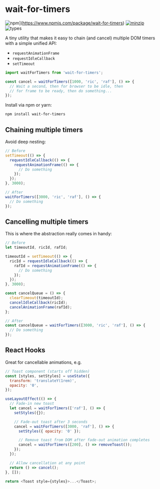 # wait-for-timers

![npm](https://img.shields.io/npm/v/wait-for-timers.svg)](https://www.npmjs.com/package/wait-for-timers)
[![minzip](https://img.shields.io/bundlephobia/minzip/wait-for-timers.svg)](https://www.npmjs.com/package/wait-for-timers)
![types](https://img.shields.io/badge/types-typescript-blueviolet)

A tiny utility that makes it easy to chain (and cancel) multiple DOM timers with a simple unified API:

- `requestAnimationFrame`
- `requestIdleCallback`
- `setTimeout`

```js
import waitForTimers from 'wait-for-timers';

const cancel = waitForTimers([1000, 'ric', 'raf'], () => {
  // Wait a second, then for browser to be idle, then
  // for frame to be ready, then do something...
});
```

Install via npm or yarn:

```bash
npm install wait-for-timers
```

## Chaining multiple timers

Avoid deep nesting:

```js
// Before
setTimeout(() => {
  requestIdleCallback(() => {
    requestAnimationFrame(() => {
      // Do something
    });
  });
}, 3000);
```

```js
// After
waitForTimers([3000, 'ric', 'raf'], () => {
  // Do something
});
```

## Cancelling multiple timers

This is where the abstraction really comes in handy:

```js
// Before
let timeoutId, ricId, rafId;

timeoutId = setTimeout(() => {
  ricId = requestIdleCallback(() => {
    rafId = requestAnimationFrame(() => {
      // Do something
    });
  });
}, 3000);

const cancelQueue = () => {
  clearTimeout(timeoutId);
  cancelIdleCallback(ricId);
  cancelAnimationFrame(rafId);
};
```

```js
// After
const cancelQueue = waitForTimers([3000, 'ric', 'raf'], () => {
  // Do something
});
```

## React Hooks

Great for cancellable animations, e.g.

```js
// Toast component (starts off hidden)
const [styles, setStyles] = useState({
  transform: 'translateY(1rem)',
  opacity: '0',
});

useLayoutEffect(() => {
  // Fade-in new toast
  let cancel = waitForTimers(['raf'], () => {
    setStyles({});

    // Fade-out toast after 3 seconds
    cancel = waitForTimers([3000, 'raf'], () => {
      setStyles({ opacity: '0' });

      // Remove toast from DOM after fade-out animation completes
      cancel = waitForTimers([200], () => removeToast());
    });
  });

  // Allow cancellation at any point
  return () => cancel();
}, []);

return <Toast style={styles}>...</Toast>;
```
